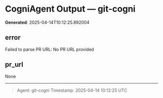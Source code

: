 # CogniAgent Output — git-cogni

**Generated**: 2025-04-14T10:12:25.892004

## error
Failed to parse PR URL: No PR URL provided

## pr_url
None

---
> Agent: git-cogni
> Timestamp: 2025-04-14 10:12:25 UTC